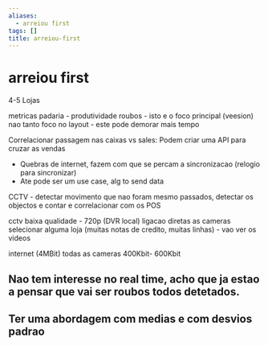```yaml
---
aliases:
  - arreiou first
tags: []
title: arreiou-first
---
```


# arreiou first

4-5 Lojas

metricas padaria - produtividade
roubos - isto e o foco principal (veesion)
nao tanto foco no layout - este pode demorar mais tempo

Correlacionar passagem nas caixas vs sales: Podem criar uma API para cruzar as vendas

- Quebras de internet, fazem com que se percam a sincronizacao (relogio para sincronizar)
- Ate pode ser um use case, alg to send data

CCTV - detectar movimento que nao foram mesmo passados, detectar os objectos e contar e correlacionar com os POS

cctv baixa qualidade - 720p (DVR local) ligacao diretas as cameras
selecionar alguma loja (muitas notas de credito, muitas linhas) - vao ver os videos

internet (4MBit) todas as cameras 400Kbit- 600Kbit

## Nao tem interesse no real time, acho que ja estao a pensar que vai ser roubos todos detetados.

## Ter uma abordagem com medias e com desvios padrao
